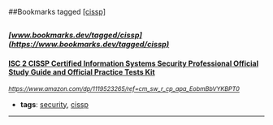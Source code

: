##Bookmarks tagged [[cissp]](https://www.bookmarks.dev?q=[cissp])

_<sup><sup>[www.bookmarks.dev/tagged/cissp](https://www.bookmarks.dev/tagged/cissp)</sup></sup>_
---
#### [ISC 2 CISSP Certified Information Systems Security Professional Official Study Guide and Official Practice Tests Kit](https://www.amazon.com/dp/1119523265/ref=cm_sw_r_cp_apa_EobmBbVYKBPT0)
_<sup>https://www.amazon.com/dp/1119523265/ref=cm_sw_r_cp_apa_EobmBbVYKBPT0</sup>_

* **tags**: [security](../tagged/security.md), [cissp](../tagged/cissp.md)
---
